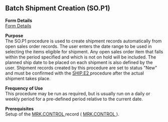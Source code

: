 ##  Batch Shipment Creation (SO.P1)

<PageHeader />

**Form Details**  
[ Form Details ](SO-P1-1/README.md)   

**Purpose**  
The SO.P1 procedure is used to create shipment records automatically from open sales order records. The user enters the date range to be used in selecting the items eligible for shipment. Any open sales order item that falls within the period specified and which is not on hold will be included. The planned ship date to be placed on each shipment is also defined by the user. Shipment records created by this procedure are set to status "New" and must be confirmed with the [ SHIP.E2 ](SHIP-E2/README.md) procedure after the actual shipment takes place. 

**Frequency of Use**  
This procedure may be run as required, but is usually run on a daily or weekly
period for a pre-defined period relative to the current date.

**Prerequisites**  
Setup of the [ MRK.CONTROL ](../../../../../../../../../../rover/AP-OVERVIEW/AP-ENTRY/AP-E/AP-E-1/CURRENCY-CONTROL/SO-E/MRK-CONTROL) record ( [ MRK.CONTROL ](../../../../../../../../../../rover/AP-OVERVIEW/AP-ENTRY/AP-E/AP-E-1/CURRENCY-CONTROL/SO-E/MRK-CONTROL) ). 

<badge text= "Version 8.10.57" vertical="middle" />

<PageFooter />